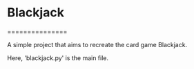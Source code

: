 # Blackjack
===============

A simple project that aims to recreate the card game Blackjack.


Here, 'blackjack.py' is the main file.
